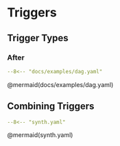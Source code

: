# Triggers

## Trigger Types

### After

```yaml
--8<-- "docs/examples/dag.yaml"
```

@mermaid(docs/examples/dag.yaml)

## Combining Triggers

```yaml
--8<-- "synth.yaml"
```

@mermaid(synth.yaml)
